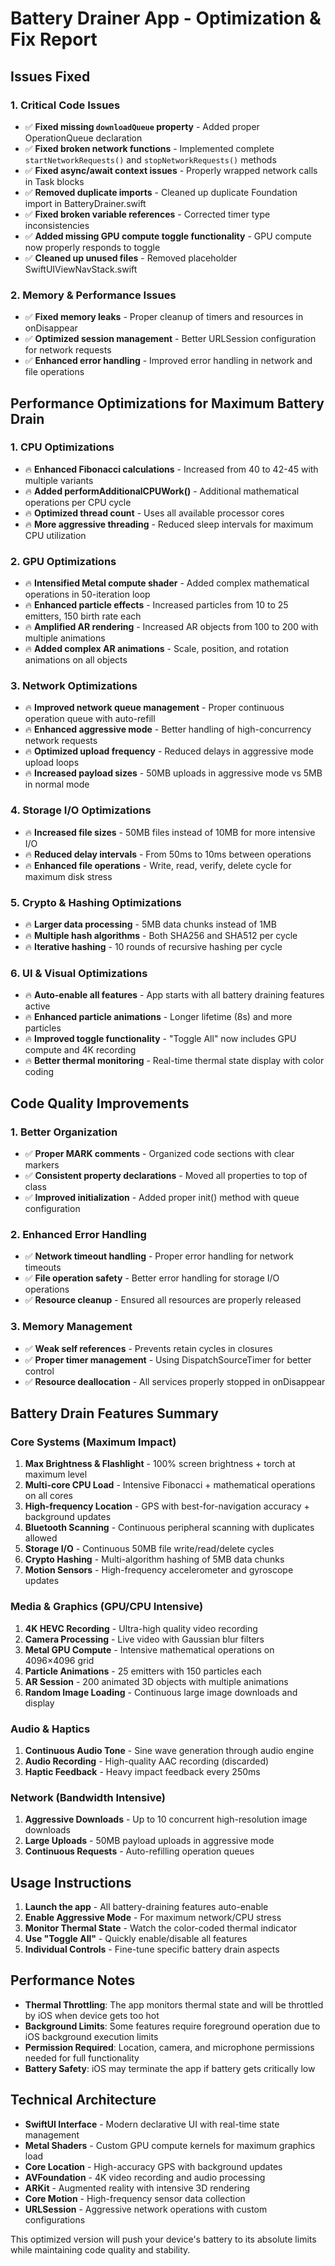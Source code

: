 # Battery Drainer App - Optimization & Fix Report

## Issues Fixed

### 1. **Critical Code Issues**
- ✅ **Fixed missing `downloadQueue` property** - Added proper OperationQueue declaration
- ✅ **Fixed broken network functions** - Implemented complete `startNetworkRequests()` and `stopNetworkRequests()` methods
- ✅ **Fixed async/await context issues** - Properly wrapped network calls in Task blocks
- ✅ **Removed duplicate imports** - Cleaned up duplicate Foundation import in BatteryDrainer.swift
- ✅ **Fixed broken variable references** - Corrected timer type inconsistencies
- ✅ **Added missing GPU compute toggle functionality** - GPU compute now properly responds to toggle
- ✅ **Cleaned up unused files** - Removed placeholder SwiftUIViewNavStack.swift

### 2. **Memory & Performance Issues**
- ✅ **Fixed memory leaks** - Proper cleanup of timers and resources in onDisappear
- ✅ **Optimized session management** - Better URLSession configuration for network requests
- ✅ **Enhanced error handling** - Improved error handling in network and file operations

## Performance Optimizations for Maximum Battery Drain

### 1. **CPU Optimizations**
- 🔥 **Enhanced Fibonacci calculations** - Increased from 40 to 42-45 with multiple variants
- 🔥 **Added performAdditionalCPUWork()** - Additional mathematical operations per CPU cycle
- 🔥 **Optimized thread count** - Uses all available processor cores
- 🔥 **More aggressive threading** - Reduced sleep intervals for maximum CPU utilization

### 2. **GPU Optimizations**
- 🔥 **Intensified Metal compute shader** - Added complex mathematical operations in 50-iteration loop
- 🔥 **Enhanced particle effects** - Increased particles from 10 to 25 emitters, 150 birth rate each
- 🔥 **Amplified AR rendering** - Increased AR objects from 100 to 200 with multiple animations
- 🔥 **Added complex AR animations** - Scale, position, and rotation animations on all objects

### 3. **Network Optimizations**
- 🔥 **Improved network queue management** - Proper continuous operation queue with auto-refill
- 🔥 **Enhanced aggressive mode** - Better handling of high-concurrency network requests
- 🔥 **Optimized upload frequency** - Reduced delays in aggressive mode upload loops
- 🔥 **Increased payload sizes** - 50MB uploads in aggressive mode vs 5MB in normal mode

### 4. **Storage I/O Optimizations**
- 🔥 **Increased file sizes** - 50MB files instead of 10MB for more intensive I/O
- 🔥 **Reduced delay intervals** - From 50ms to 10ms between operations
- 🔥 **Enhanced file operations** - Write, read, verify, delete cycle for maximum disk stress

### 5. **Crypto & Hashing Optimizations**
- 🔥 **Larger data processing** - 5MB data chunks instead of 1MB
- 🔥 **Multiple hash algorithms** - Both SHA256 and SHA512 per cycle
- 🔥 **Iterative hashing** - 10 rounds of recursive hashing per cycle

### 6. **UI & Visual Optimizations**
- 🔥 **Auto-enable all features** - App starts with all battery draining features active
- 🔥 **Enhanced particle animations** - Longer lifetime (8s) and more particles
- 🔥 **Improved toggle functionality** - "Toggle All" now includes GPU compute and 4K recording
- 🔥 **Better thermal monitoring** - Real-time thermal state display with color coding

## Code Quality Improvements

### 1. **Better Organization**
- ✅ **Proper MARK comments** - Organized code sections with clear markers
- ✅ **Consistent property declarations** - Moved all properties to top of class
- ✅ **Improved initialization** - Added proper init() method with queue configuration

### 2. **Enhanced Error Handling**
- ✅ **Network timeout handling** - Proper error handling for network timeouts
- ✅ **File operation safety** - Better error handling for storage I/O operations
- ✅ **Resource cleanup** - Ensured all resources are properly released

### 3. **Memory Management**
- ✅ **Weak self references** - Prevents retain cycles in closures
- ✅ **Proper timer management** - Using DispatchSourceTimer for better control
- ✅ **Resource deallocation** - All services properly stopped in onDisappear

## Battery Drain Features Summary

### Core Systems (Maximum Impact)
1. **Max Brightness & Flashlight** - 100% screen brightness + torch at maximum level
2. **Multi-core CPU Load** - Intensive Fibonacci + mathematical operations on all cores
3. **High-frequency Location** - GPS with best-for-navigation accuracy + background updates
4. **Bluetooth Scanning** - Continuous peripheral scanning with duplicates allowed
5. **Storage I/O** - Continuous 50MB file write/read/delete cycles
6. **Crypto Hashing** - Multi-algorithm hashing of 5MB data chunks
7. **Motion Sensors** - High-frequency accelerometer and gyroscope updates

### Media & Graphics (GPU/CPU Intensive)
1. **4K HEVC Recording** - Ultra-high quality video recording
2. **Camera Processing** - Live video with Gaussian blur filters
3. **Metal GPU Compute** - Intensive mathematical operations on 4096×4096 grid
4. **Particle Animations** - 25 emitters with 150 particles each
5. **AR Session** - 200 animated 3D objects with multiple animations
6. **Random Image Loading** - Continuous large image downloads and display

### Audio & Haptics
1. **Continuous Audio Tone** - Sine wave generation through audio engine
2. **Audio Recording** - High-quality AAC recording (discarded)
3. **Haptic Feedback** - Heavy impact feedback every 250ms

### Network (Bandwidth Intensive)
1. **Aggressive Downloads** - Up to 10 concurrent high-resolution image downloads
2. **Large Uploads** - 50MB payload uploads in aggressive mode
3. **Continuous Requests** - Auto-refilling operation queues

## Usage Instructions

1. **Launch the app** - All battery-draining features auto-enable
2. **Enable Aggressive Mode** - For maximum network/CPU stress
3. **Monitor Thermal State** - Watch the color-coded thermal indicator
4. **Use "Toggle All"** - Quickly enable/disable all features
5. **Individual Controls** - Fine-tune specific battery drain aspects

## Performance Notes

- **Thermal Throttling**: The app monitors thermal state and will be throttled by iOS when device gets too hot
- **Background Limits**: Some features require foreground operation due to iOS background execution limits
- **Permission Required**: Location, camera, and microphone permissions needed for full functionality
- **Battery Safety**: iOS may terminate the app if battery gets critically low

## Technical Architecture

- **SwiftUI Interface** - Modern declarative UI with real-time state management
- **Metal Shaders** - Custom GPU compute kernels for maximum graphics load
- **Core Location** - High-accuracy GPS with background updates
- **AVFoundation** - 4K video recording and audio processing
- **ARKit** - Augmented reality with intensive 3D rendering
- **Core Motion** - High-frequency sensor data collection
- **URLSession** - Aggressive network operations with custom configurations

This optimized version will push your device's battery to its absolute limits while maintaining code quality and stability.